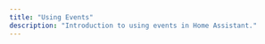 ```yaml
---
title: "Using Events"
description: "Introduction to using events in Home Assistant."
---
```


<script>
window.location = 'https://developers.home-assistant.io/docs/en/dev_101_events.html';
</script>